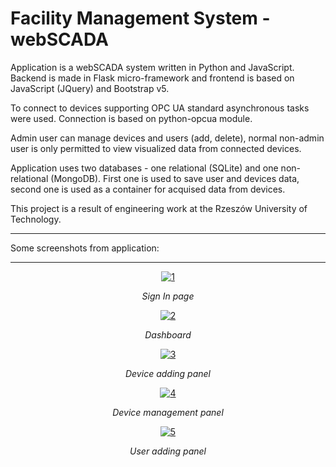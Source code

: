 # Facility Management System - webSCADA

Application is a webSCADA system written in Python and JavaScript. Backend is made in Flask micro-framework and frontend is based on JavaScript (JQuery) and Bootstrap v5.

To connect to devices supporting OPC UA standard asynchronous tasks were used. Connection is based on python-opcua module.

Admin user can manage devices and users (add, delete), normal non-admin user is only permitted to view visualized data from connected devices.

Application uses two databases - one relational (SQLite) and one non-relational (MongoDB). First one is used to save user and devices data, second one is used as a container for acquised data from devices.

This project is a result of engineering work at the Rzeszów University of Technology.

<hr>
Some screenshots from application:
<hr>
<div align="center">
  <a href="https://ibb.co/mBwkKPn"><img src="https://i.ibb.co/Sx8bgZk/1.png" alt="1" border="0"></a>
  <p align="center"><i>Sign In page</i> </p>
  
  <a href="https://ibb.co/94Dz4M4" align="center"><img src="https://i.ibb.co/M1vW1X1/2.png" alt="2" border="0"></a>
  <p align="center"><i>Dashboard</i></p>
  
  <a href="https://ibb.co/CwFpc0y"><img src="https://i.ibb.co/VL801BG/3.png" alt="3" border="0"></a>
  <p align="center"><i>Device adding panel</i></p>
  
  <a href="https://ibb.co/KyzXmKf"><img src="https://i.ibb.co/pXrxnhM/4.png" alt="4" border="0"></a>
  <p align="center"><i>Device management panel</i></p>
  
  <a href="https://ibb.co/LPKYhkR"><img src="https://i.ibb.co/W3CGpx5/5.png" alt="5" border="0"></a>
  <p align="center"><i>User adding panel</i></p>
</div>
